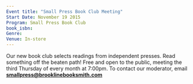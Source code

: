 ```yaml
---
Event title: "Small Press Book Club Meeting"
Start Date: November 19 2015
Program: Small Press Book Club
book_isbn: 
Genre: 
Venue: In-store
---
```

Our new book club selects readings from independent presses. Read something off the beaten path! Free and open to the public, meeting the third Thursday of every month at 7:00pm. To contact our moderator, email [**smallpress@brooklinebooksmith.com**](mailto:smallpress@brooklinebooksmith.com)
